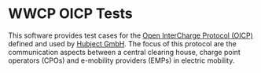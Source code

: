 # WWCP OICP Tests

This software provides test cases for the [Open InterCharge Protocol (OICP)](https://github.com/hubject/oicp/)
defined and used by [Hubject GmbH](http://www.hubject.com). The focus
of this protocol are the communication aspects between a central clearing house,
charge point operators (CPOs) and e-mobility providers (EMPs) in electric mobility.
